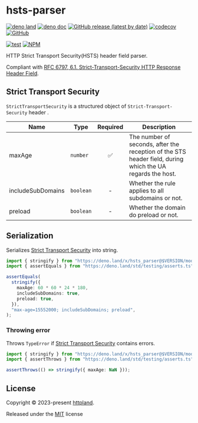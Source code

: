 # hsts-parser

[![deno land](http://img.shields.io/badge/available%20on-deno.land/x-lightgrey.svg?logo=deno)](https://deno.land/x/hsts_parser)
[![deno doc](https://doc.deno.land/badge.svg)](https://doc.deno.land/https/deno.land/x/hsts_parser/mod.ts)
[![GitHub release (latest by date)](https://img.shields.io/github/v/release/httpland/hsts-parser)](https://github.com/httpland/hsts-parser/releases)
[![codecov](https://codecov.io/github/httpland/hsts-parser/branch/main/graph/badge.svg)](https://codecov.io/gh/httpland/hsts-parser)
[![GitHub](https://img.shields.io/github/license/httpland/hsts-parser)](https://github.com/httpland/hsts-parser/blob/main/LICENSE)

[![test](https://github.com/httpland/hsts-parser/actions/workflows/test.yaml/badge.svg)](https://github.com/httpland/hsts-parser/actions/workflows/test.yaml)
[![NPM](https://nodei.co/npm/@httpland/hsts-parser.png?mini=true)](https://nodei.co/npm/@httpland/hsts-parser/)

HTTP Strict Transport Security(HSTS) header field parser.

Compliant with
[RFC 6797, 6.1. Strict-Transport-Security HTTP Response Header Field](https://www.rfc-editor.org/rfc/rfc6797#section-6.1).

## Strict Transport Security

`StrictTransportSecurity` is a structured object of `Strict-Transport-Security`
header .

| Name              | Type      |      Required      | Description                                                                                               |
| ----------------- | --------- | :----------------: | --------------------------------------------------------------------------------------------------------- |
| maxAge            | `number`  | :white_check_mark: | The number of seconds, after the reception of the STS header field, during which the UA regards the host. |
| includeSubDomains | `boolean` |         -          | Whether the rule applies to all subdomains or not.                                                        |
| preload           | `boolean` |         -          | Whether the domain do preload or not.                                                                     |

## Serialization

Serializes [Strict Transport Security](#strict-transport-security) into string.

```ts
import { stringify } from "https://deno.land/x/hsts_parser@$VERSION/mod.ts";
import { assertEquals } from "https://deno.land/std/testing/asserts.ts";

assertEquals(
  stringify({
    maxAge: 60 * 60 * 24 * 180,
    includeSubDomains: true,
    preload: true,
  }),
  "max-age=15552000; includeSubDomains; preload",
);
```

### Throwing error

Throws `TypeError` if [Strict Transport Security](#strict-transport-security)
contains errors.

```ts
import { stringify } from "https://deno.land/x/hsts_parser@$VERSION/mod.ts";
import { assertThrows } from "https://deno.land/std/testing/asserts.ts";

assertThrows(() => stringify({ maxAge: NaN }));
```

## License

Copyright © 2023-present [httpland](https://github.com/httpland).

Released under the [MIT](./LICENSE) license
